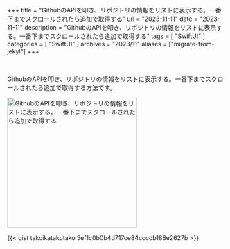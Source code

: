 +++
title = "GithubのAPIを叩き、リポジトリの情報をリストに表示する。一番下までスクロールされたら追加で取得する"
url = "2023-11-11"
date = "2023-11-11"
description = "GithubのAPIを叩き、リポジトリの情報をリストに表示する。一番下までスクロールされたら追加で取得する"
tags = [
  "SwiftUI"
]
categories = [
  "SwiftUI"
]
archives = "2023/11"
aliases = ["migrate-from-jekyl"]
+++

<br>

GithubのAPIを叩き、リポジトリの情報をリストに表示する。一番下までスクロールされたら追加で取得する方法です。

<img src="2023-11-11.gif" width="300px" alt="GithubのAPIを叩き、リポジトリの情報をリストに表示する。一番下までスクロールされたら追加で取得する">

{{< gist takoikatakotako 5ef1c0b0b4d717ce84cccdb188e2627b >}}
